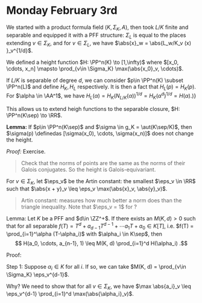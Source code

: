 # Monday February 3rd

We started with a product formula field $(K, \Sigma_K, A)$, then took $L/K$ finite and separable and equipped it with a PFF structure:
$\Sigma_L$ is equal to the places extending $v\in \Sigma_K$, and for $v\in \Sigma_L$, we have $\abs{x}_w = \abs{L_w/K_v (x)  }_v^{1/d}$.

We defined a height function $H: \PP^n(K) \to [1,\infty)$ where $[x_0, \cdots, x_n] \mapsto \prod_{v\in \Sigma_K} \max(\abs{x_0}_v, \cdots)$.

If $L/K$ is separable of degree $d$, we can consider $p\in \PP^n(K) \subset \PP^n(L)$ and define $H_K, H_L$ respectively.
It is then a fact that $H_L(p) = H_K(p)$.
For $\alpha \in \AA^1$, we have $H_L(\alpha) = H_K(N_{L/K}(\alpha))^{1/d} = H_K(\alpha^d)^{1/d} = H(\alpha)$.)}

This allows us to extend heigh functions to the separable closure, $H: \PP^n(K\sep) \to \RR$.

**Lemma:**
If $p\in \PP^n(K\sep)$ and $\sigma \in g_K = \aut(K\sep/K)$, then $\sigma(p) \definedas [\sigma(x_0), \cdots, \sigma(x_n)]$ does not change the height.

*Proof:*
Exercise.

> Check that the norms of points are the same as the norms of their Galois conjugates.
> So the height is Galois-equivariant.



For $v\in \Sigma_K$, let $\eps_v$ be the Artin constant: the smallest $\eps_v \in \RR$ such that $\abs{x + y}_v \leq \eps_v \max(\abs{x}_v, \abs{y}_v)$.

> Artin constant: measures how much better a norm does than the triangle inequality.
> Note that $\eps_v = 1$ for ?

Lemma:
Let $K$ be a PFF and $d\in \ZZ^+$.
If there exists an $M(K, d) > 0$ such that for all separable $f(T) = T^d + a_{d-1}T^{d-1} + \cdots a_1 T + a_0 \in K[T]$, i.e. $f(T) = \prod_{i=1}^\alpha (T-\alpha_i)$ with $\alpha_i \in K\sep$, then 
$$
H(a_0, \cdots, a_{n-1}, 1) \leq M(K, d) \prod_{i=1}^d H(\alpha_i)
.$$

Proof:

Step 1:
Suppose $\alpha_i \in K$ for all $i$.
If so, we can take $M(K, d) = \prod_{v\in \Sigma_K} \eps_v^{d-1}$.

Why?
We need to show that for all $v\in \Sigma_K$, we have $\max \abs{a_i}_v \leq \eps_v^{d-1} \prod_{i=1}^d \max(\abs{\alpha_i}_v)$.

